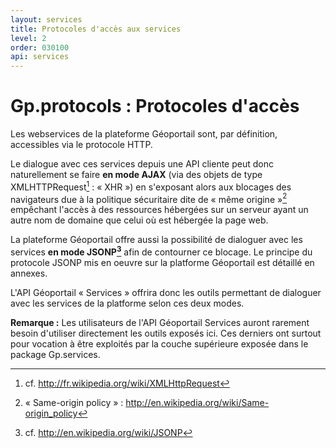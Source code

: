 ```yaml
---
layout: services
title: Protocoles d'accès aux services
level: 2
order: 030100
api: services
---
```


# Gp.protocols : Protocoles d'accès

Les webservices de la plateforme Géoportail sont, par définition, accessibles via le protocole HTTP.

Le dialogue avec ces services depuis une API cliente peut donc naturellement se faire **en mode AJAX** (via des objets de type XMLHTTPRequest[^1] : « XHR ») en s'exposant alors aux blocages des navigateurs due à la politique sécuritaire dite de « même origine »[^2] empêchant l'accès à des ressources hébergées sur un serveur ayant un autre nom de domaine que celui où est hébergée la page web.

La plateforme Géoportail offre aussi la possibilité de dialoguer avec les services **en mode JSONP[^3]** afin de contourner ce blocage. Le principe du protocole JSONP mis en oeuvre sur la platforme Géoportail est détaillé en annexes.

L'API Géoportail « Services » offrira donc les outils permettant de dialoguer avec les services de la platforme selon ces deux modes.

[^1]: cf. http://fr.wikipedia.org/wiki/XMLHttpRequest

[^2]: « Same-origin policy » : http://en.wikipedia.org/wiki/Same-origin_policy

[^3]: cf. http://en.wikipedia.org/wiki/JSONP

**Remarque :** Les utilisateurs de l'API Géoportail Services auront rarement besoin d'utiliser directement les outils exposés ici. Ces derniers ont surtout pour vocation à être exploités par la couche supérieure exposée dans le package Gp.services.
